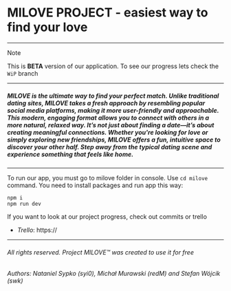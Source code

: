 # MILOVE PROJECT - easiest way to find your love
---
> [!NOTE]
> This is **BETA** version of our application.
> To see our progress lets check the `WiP` branch 
---
##### MILOVE is the ultimate way to find your perfect match. Unlike traditional dating sites, MILOVE takes a fresh approach by resembling popular social media platforms, making it more user-friendly and approachable. This modern, engaging format allows you to connect with others in a more natural, relaxed way. It’s not just about finding a date—it’s about creating meaningful connections. Whether you're looking for love or simply exploring new friendships, MILOVE offers a fun, intuitive space to discover your other half. Step away from the typical dating scene and experience something that feels like home.
---
To run our app, you must go to milove folder in console. Use `cd milove` command.
You need to install packages and run app this way:
```nodejs
npm i
npm run dev
```

If you want to look at our project progress, check out commits or trello
 - *Trello*: https://


---

###### All rights reserved. Project MILOVE™️ was created to use it for free
###### Authors: Nataniel Sypko (syi0), Michał Murawski (redM) and Stefan Wójcik (swk)

